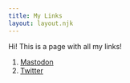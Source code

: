 ```yaml
---
title: My Links
layout: layout.njk
---
```


Hi! This is a page with all my links!

1. [Mastodon](https://joinmastodon.org)
2. [Twitter](https://www.twitter.com)
